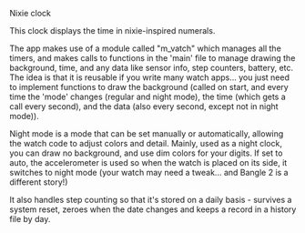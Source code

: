 Nixie clock

This clock displays the time in nixie-inspired numerals.

The app makes use of a module called "m_vatch" which manages all the timers, and makes calls to functions in the 'main' file 
to manage drawing the background, time, and any data like sensor info, step counters, battery, etc. The idea is that it is
reusable if you write many watch apps... you just need to implement functions to draw the background (called on start, and every
time the 'mode' changes (regular and night mode), the time (which gets a call every second), and the data (also every second, 
except not in night mode)). 

Night mode is a mode that can be set manually or automatically, allowing the watch code to adjust colors and detail. Mainly, 
used as a night clock, you can draw no background, and use dim colors for your digits. If set to auto, the accelerometer is used so 
when the watch is placed on its side, it switches to night mode (your watch may need a tweak... and Bangle 2 is a different story!)

It also handles step counting so that it's stored on a daily
basis - survives a system reset, zeroes when the date changes and keeps a record in a history file by day.
